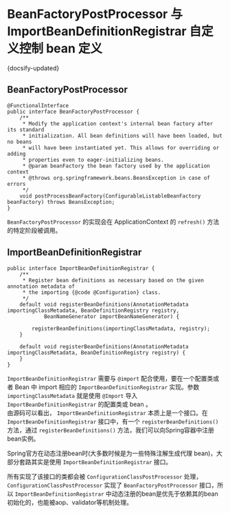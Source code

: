 # BeanFactoryPostProcessor 与 ImportBeanDefinitionRegistrar 自定义控制 bean 定义
{docsify-updated}

## BeanFactoryPostProcessor
```
@FunctionalInterface
public interface BeanFactoryPostProcessor {
	/**
	 * Modify the application context's internal bean factory after its standard
	 * initialization. All bean definitions will have been loaded, but no beans
	 * will have been instantiated yet. This allows for overriding or adding
	 * properties even to eager-initializing beans.
	 * @param beanFactory the bean factory used by the application context
	 * @throws org.springframework.beans.BeansException in case of errors
	 */
	void postProcessBeanFactory(ConfigurableListableBeanFactory beanFactory) throws BeansException;
}
```

`BeanFactoryPostProcessor` 的实现会在 ApplicationContext 的 `refresh()` 方法的特定阶段被调用。

## ImportBeanDefinitionRegistrar
```
public interface ImportBeanDefinitionRegistrar {
	/**
	 * Register bean definitions as necessary based on the given annotation metadata of
	 * the importing {@code @Configuration} class.
	 */
	default void registerBeanDefinitions(AnnotationMetadata importingClassMetadata, BeanDefinitionRegistry registry,
			BeanNameGenerator importBeanNameGenerator) {

		registerBeanDefinitions(importingClassMetadata, registry);
	}

	default void registerBeanDefinitions(AnnotationMetadata importingClassMetadata, BeanDefinitionRegistry registry) {
	}
}
```
`ImportBeanDefinitionRegistrar` 需要与 `@import` 配合使用，要在一个配置类或者 Bean 中 import 相应的 `ImportBeanDefinitionRegistrar` 实现。参数 `importingClassMetadata` 就是使用 `@Import` 导入 `ImportBeanDefinitionRegistrar` 的配置类或 bean 。  
由源码可以看出， `ImportBeanDefinitionRegistrar` 本质上是一个接口。在 `ImportBeanDefinitionRegistrar` 接口中，有一个 `registerBeanDefinitions()` 方法，通过 `registerBeanDefinitions()` 方法，我们可以向Spring容器中注册bean实例。

Spring官方在动态注册bean时(大多数时候是为一些特殊注解生成代理 bean)，大部分套路其实是使用 `ImportBeanDefinitionRegistrar` 接口。

所有实现了该接口的类都会被 `ConfigurationClassPostProcessor` 处理， `ConfigurationClassPostProcessor` 实现了 `BeanFactoryPostProcessor` 接口，所以 `ImportBeanDefinitionRegistrar` 中动态注册的bean是优先于依赖其的bean初始化的，也能被aop、validator等机制处理。